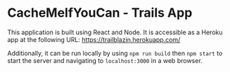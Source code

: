 # CacheMeIfYouCan - Trails App

This application is built using React and Node. It is accessible as a Heroku app at the following URL: https://trailblazin.herokuapp.com/

Additionally, it can be run locally by using `npm run build` then `npm start` to start the server and navigating to `localhost:3000` in a web browser.

